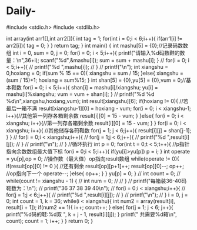 # Daily-
#include <stdio.h>
#include <stdlib.h>

int array(int arr1[],int arr2[]){
   int tag = 1;
   for(int i = 0;i < 6;i++){
      if(arr1[i] != arr2[i]){
        tag = 0;
      }
   }
   return tag;
}
int main()
{
    int mashu[5] = {0};//记录码数数组
    int i = 0, sum = 0, j = 0;
    for(i = 0; i < 5;i++){
        printf("请输入%d码数鞋的数量：\n",36+i);
        scanf("%d",&mashu[i]);
        sum = sum + mashu[i];
    }
//    for(i = 0; i < 5;i++){
//        printf("%d ",mashu[i]);
//    }
//    printf("\n");
    int xiangshu = 0,hoxiang = 0;
    if(sum % 15 == 0){
        xiangshu = sum / 15;
    }else{
        xiangshu = (sum / 15)+1;
        hoxiang = sum%15;
    }
    int shan[5] = {0},yu[5] = {0},vum = 0;//基本鞋数
    for(i = 0; i < 5;i++){
        shan[i] = mashu[i]/xiangshu;
        yu[i] = mashu[i]%xiangshu;
        vum = vum + shan[i];
    }
//    printf("%d %d %d\n",xiangshu,hoxiang,vum);
    int result[xiangshu][6];
    if(hoxiang != 0){ //若最后一箱不满
          result[xiangshu-1][0] = hoxiang - vum;
          for(i = 0; i < xiangshu-1; i++){//其他第一列存各箱剩余数
             result[i][0] = 15 - vum;
          }
    }else{
          for(i = 0; i < xiangshu; i++){//第一列存各箱剩余数
            result[i][0] = 15 - vum;
          }
    }
    for(i = 0; i < xiangshu; i++){  //其他储存各码鞋数
        for(j = 1; j < 6;j++){
        result[i][j] = shan[j-1];
        }
    }
//    for(i = 0;i < xiangshu;i++){
//        for(j = 1;j < 6;j++){
//            printf("%d ",result[i][j]);
//        }
//        printf("\n");
//    }
    //循环执行
    int p = 0;
    for(int t = 0;t < 5;t++){
            //p指针指向余数数组最大值下标
            for(i = 0;i < 5;i++){
               if(yu[i]>yu[p])
                  p = i;
            }
            int operate = yu[p],op = 0; //操作数（最大值）op指向result数组
            while(operate != 0){
                if(result[op][0] != 0 ){ //还有剩余
                    result[op][p+1]++;
                    result[op][0]--;
                    op++; //op指向下一个
                    operate--;
                }else{
                    op++;
                }
            }
            yu[p] = 0;
    }
//    int count = 0;
//    while(count != xiangshu - 1) {
//        int num = 0;
//
//    }
//    printf("每箱装36-40码鞋数为：\n");
//    printf("36 37 38 39 40\n");
//    for(i = 0;i < xiangshu;i++){
//        for(j = 1;j < 6;j++){
//            printf("%d ",result[i][j]);
//        }
//        printf("\n");
//    }
    i = 0, j = 0;
    int count = 1, k = 36;
    while(i < xiangshu){
        int num2 = array(result[i], result[i + 1]);
        if(num2 == 1){
            i++;
            count++;
        }
        else{
            for(j = 1; j < 6; j++){
                printf("%d码的鞋:%d双 ", k + j - 1, result[i][j]);
            }
            printf(" 共需要%d箱\n", count);
            count = 1;
            i++;
        }
    }
    return 0;
}
